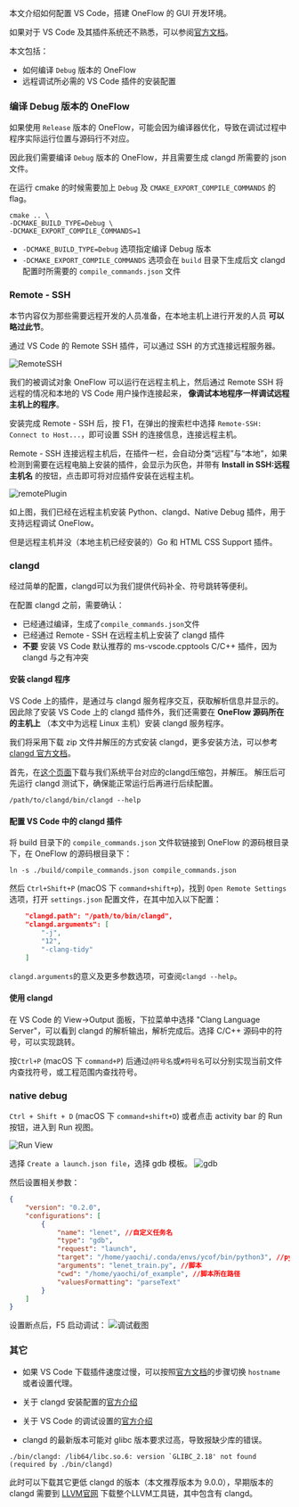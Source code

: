 本文介绍如何配置 VS Code，搭建 OneFlow 的 GUI 开发环境。

如果对于 VS Code 及其插件系统还不熟悉，可以参阅[官方文档](https://code.visualstudio.com/docs)。

本文包括：

- 如何编译 `Debug` 版本的 OneFlow
- 远程调试所必需的 VS Code 插件的安装配置

### 编译 Debug 版本的 OneFlow

如果使用 `Release` 版本的 OneFlow，可能会因为编译器优化，导致在调试过程中程序实际运行位置与源码行不对应。

因此我们需要编译 `Debug` 版本的 OneFlow，并且需要生成 clangd 所需要的 json 文件。

在运行 cmake 的时候需要加上 `Debug` 及 `CMAKE_EXPORT_COMPILE_COMMANDS` 的 flag。

```shell
cmake .. \
-DCMAKE_BUILD_TYPE=Debug \
-DCMAKE_EXPORT_COMPILE_COMMANDS=1
```

- `-DCMAKE_BUILD_TYPE=Debug` 选项指定编译 Debug 版本
- `-DCMAKE_EXPORT_COMPILE_COMMANDS` 选项会在 `build` 目录下生成后文 clangd 配置时所需要的 `compile_commands.json` 文件

### Remote - SSH
本节内容仅为那些需要远程开发的人员准备，在本地主机上进行开发的人员 **可以略过此节**。

通过 VS Code 的 Remote SSH 插件，可以通过 SSH 的方式连接远程服务器。

![RemoteSSH](imgs/plugin-remote-ssh.png)

我们的被调试对象 OneFlow 可以运行在远程主机上，然后通过 Remote SSH 将远程的情况和本地的 VS Code 用户操作连接起来， **像调试本地程序一样调试远程主机上的程序**。

安装完成 Remote - SSH 后，按 F1，在弹出的搜索栏中选择 `Remote-SSH: Connect to Host...`，即可设置 SSH 的连接信息，连接远程主机。

Remote - SSH 连接远程主机后，在插件一栏，会自动分类“远程”与“本地”，如果检测到需要在远程电脑上安装的插件，会显示为灰色，并带有 **Install in SSH:远程主机名** 的按钮，点击即可将对应插件安装在远程主机。

![remotePlugin](imgs/plugin-remote-ssh-install.png)

如上图，我们已经在远程主机安装 Python、clangd、Native Debug 插件，用于支持远程调试 OneFlow。

但是远程主机并没（本地主机已经安装的）Go 和 HTML CSS Support 插件。


### clangd
经过简单的配置，clangd可以为我们提供代码补全、符号跳转等便利。

在配置 clangd 之前，需要确认：

- 已经通过编译，生成了`compile_commands.json`文件
- 已经通过 Remote - SSH 在远程主机上安装了 clangd 插件
- **不要** 安装 VS Code 默认推荐的 ms-vscode.cpptools C/C++ 插件，因为 clangd 与之有冲突

#### 安装 clangd 程序
VS Code 上的插件，是通过与 clangd 服务程序交互，获取解析信息并显示的。因此除了安装 VS Code 上的 clangd 插件外，我们还需要在 **OneFlow 源码所在的主机上** （本文中为远程 Linux 主机）安装 clangd 服务程序。

我们将采用下载 zip 文件并解压的方式安装 clangd，更多安装方法，可以参考 [clangd 官方文档](https://clangd.llvm.org/installation.html)。

首先，在[这个页面](https://releases.llvm.org/9.0.0/)下载与我们系统平台对应的clangd压缩包，并解压。
解压后可先运行 clangd 测试下，确保能正常运行后再进行后续配置。

```shell
/path/to/clangd/bin/clangd --help
```

#### 配置 VS Code 中的 clangd 插件

将 build 目录下的 `compile_commands.json` 文件软链接到 OneFlow 的源码根目录下，在 OneFlow 的源码根目录下：

```shell
ln -s ./build/compile_commands.json compile_commands.json
```

然后 `Ctrl+Shift+P` (macOS 下 `command+shift+p`)，找到 `Open Remote Settings` 选项，打开 `settings.json` 配置文件，在其中加入以下配置：

```json
    "clangd.path": "/path/to/bin/clangd",
    "clangd.arguments": [
        "-j",
        "12",
        "-clang-tidy"
    ]
```
`clangd.arguments`的意义及更多参数选项，可查阅`clangd --help`。

#### 使用 clangd
在 VS Code 的 View->Output 面板，下拉菜单中选择 "Clang Language Server"，可以看到 clangd 的解析输出，解析完成后。选择 C/C++ 源码中的符号，可以实现跳转。

按`Ctrl+P` (macOS 下 `command+P`) 后通过`@符号名`或`#符号名`可以分别实现当前文件内查找符号，或工程范围内查找符号。

### native debug
`Ctrl + Shift + D` (macOS 下 `command+shift+D`) 或者点击 activity bar 的 Run 按钮，进入到 Run 视图。

![Run View](imgs/run-view.png)

选择 `Create a launch.json file`，选择 gdb 模板。
![gdb](imgs/gdb-select.png)

然后设置相关参数：
```json
{
    "version": "0.2.0",
    "configurations": [
        {
            "name": "lenet", //自定义任务名
            "type": "gdb",
            "request": "launch",
            "target": "/home/yaochi/.conda/envs/ycof/bin/python3", //python路径
            "arguments": "lenet_train.py", //脚本
            "cwd": "/home/yaochi/of_example", //脚本所在路径
            "valuesFormatting": "parseText"
        }
    ]
}
```

设置断点后，F5 启动调试：
![调试截图](imgs/debug_snapshot.png)

### 其它

* 如果 VS Code 下载插件速度过慢，可以按照[官方文档](https://code.visualstudio.com/docs/setup/network)的步骤切换 `hostname` 或者设置代理。

* 关于 clangd 安装配置的[官方介绍](https://clang.llvm.org/extra/clangd/Installation.html)

* 关于 VS Code 的调试设置的[官方介绍](https://code.visualstudio.com/docs/editor/debugging)

* clangd 的最新版本可能对 glibc 版本要求过高，导致报缺少库的错误。

```shell
./bin/clangd: /lib64/libc.so.6: version `GLIBC_2.18' not found (required by ./bin/clangd)
```

此时可以下载其它更低 clangd 的版本（本文推荐版本为 9.0.0），早期版本的 clangd 需要到 [LLVM官网](https://releases.llvm.org/download.html) 下载整个LLVM工具链，其中包含有 clangd。
